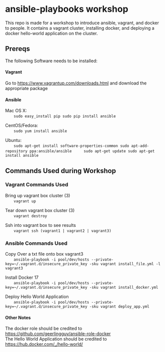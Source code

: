 # ansible-playbooks workshop
This repo is made for a workshop to introduce ansible, vagrant, and docker to people. It contains a vagrant cluster, installing docker, and deploying a docker hello-world application on the cluster. 



## Prereqs 
The following Software needs to be installed: 

#### Vagrant
Go to https://www.vagrantup.com/downloads.html and download the appropriate package

#### Ansible
Mac OS X: \
&nbsp;&nbsp;&nbsp;&nbsp;&nbsp;&nbsp; `sudo easy_install pip sudo pip install ansible` 

CentOS/Fedora: \
&nbsp;&nbsp;&nbsp;&nbsp;&nbsp;&nbsp; `sudo yum install ansible` 

Ubuntu: \
&nbsp;&nbsp;&nbsp;&nbsp;&nbsp;&nbsp; `sudo apt-get install software-properties-common sudo apt-add-repository ppa:ansible/ansible ` 
&nbsp;&nbsp;&nbsp;&nbsp;&nbsp;&nbsp; `sudo apt-get update sudo apt-get install ansible` 



## Commands Used during Workshop 

### Vagrant Commands Used
Bring up vagrant box cluster (3) \
&nbsp;&nbsp;&nbsp;&nbsp;&nbsp;&nbsp; `vagrant up`  

Tear down vagrant box cluster (3) \
&nbsp;&nbsp;&nbsp;&nbsp;&nbsp;&nbsp; `vagrant destroy`  

Ssh into vagrant box to see results \
&nbsp;&nbsp;&nbsp;&nbsp;&nbsp;&nbsp; `vagrant ssh (vagrant1 | vagrant2 | vagrant3)` 

### Ansible Commands Used
Copy Over a txt file onto box vagrant3 \
&nbsp;&nbsp;&nbsp;&nbsp;&nbsp;&nbsp; `ansible-playbook -i pool/dev/hosts --private-key=~/.vagrant.d/insecure_private_key -sku vagrant install_file.yml -l vagrant3` 

Install Docker 17 \
&nbsp;&nbsp;&nbsp;&nbsp;&nbsp;&nbsp; `ansible-playbook -i pool/dev/hosts --private-key=~/.vagrant.d/insecure_private_key -sku vagrant install_docker.yml` 

Deploy Hello World Application \
&nbsp;&nbsp;&nbsp;&nbsp;&nbsp;&nbsp; `ansible-playbook -i pool/dev/hosts --private-key=~/.vagrant.d/insecure_private_key -sku vagrant deploy_app.yml` 

#### Other Notes
The docker role should be credited to https://github.com/geerlingguy/ansible-role-docker \
The Hello World Application should be credited to https://hub.docker.com/_/hello-world/
